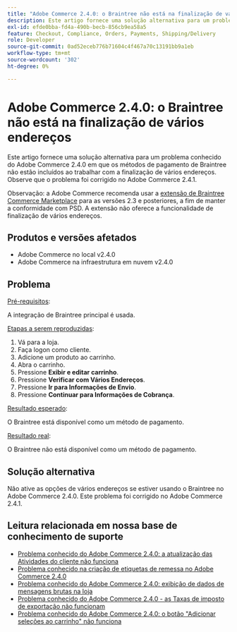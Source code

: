 ```yaml
---
title: "Adobe Commerce 2.4.0: o Braintree não está na finalização de vários endereços"
description: Este artigo fornece uma solução alternativa para um problema conhecido do Adobe Commerce 2.4.0 em que os métodos de pagamento de Braintree não estão incluídos ao trabalhar com a finalização de vários endereços. Observe que o problema foi corrigido no Adobe Commerce 2.4.1.
exl-id: efde0bba-fd4a-490b-becb-856cb9ea58a5
feature: Checkout, Compliance, Orders, Payments, Shipping/Delivery
role: Developer
source-git-commit: 0ad52eceb776b71604c4f467a70c13191bb9a1eb
workflow-type: tm+mt
source-wordcount: '302'
ht-degree: 0%

---
```


# Adobe Commerce 2.4.0: o Braintree não está na finalização de vários endereços

Este artigo fornece uma solução alternativa para um problema conhecido do Adobe Commerce 2.4.0 em que os métodos de pagamento de Braintree não estão incluídos ao trabalhar com a finalização de vários endereços. Observe que o problema foi corrigido no Adobe Commerce 2.4.1.

Observação: a Adobe Commerce recomenda usar a [extensão de Braintree Commerce Marketplace](https://marketplace.magento.com/paypal-module-braintree.html) para as versões 2.3 e posteriores, a fim de manter a conformidade com PSD. A extensão não oferece a funcionalidade de finalização de vários endereços.

## Produtos e versões afetados

* Adobe Commerce no local v2.4.0
* Adobe Commerce na infraestrutura em nuvem v2.4.0

## Problema

<u>Pré-requisitos</u>:

A integração de Braintree principal é usada.

<u>Etapas a serem reproduzidas</u>:

1. Vá para a loja.
1. Faça logon como cliente.
1. Adicione um produto ao carrinho.
1. Abra o carrinho.
1. Pressione **Exibir e editar carrinho**.
1. Pressione **Verificar com Vários Endereços**.
1. Pressione **Ir para Informações de Envio**.
1. Pressione **Continuar para Informações de Cobrança**.

<u>Resultado esperado</u>:

O Braintree está disponível como um método de pagamento.

<u>Resultado real</u>:

O Braintree não está disponível como um método de pagamento.

## Solução alternativa

Não ative as opções de vários endereços se estiver usando o Braintree no Adobe Commerce 2.4.0. Este problema foi corrigido no Adobe Commerce 2.4.1.

## Leitura relacionada em nossa base de conhecimento de suporte

* [Problema conhecido do Adobe Commerce 2.4.0: a atualização das Atividades do cliente não funciona](/help/troubleshooting/miscellaneous/magento-2-4-0-refresh-on-customer-activities-does-not-work.md)
* [Problema conhecido na criação de etiquetas de remessa no Adobe Commerce 2.4.0](/help/troubleshooting/known-issues-patches-attached/shipping-labels-creation-known-issue-in-magento-2-4-0.md)
* [Problema conhecido do Adobe Commerce 2.4.0: exibição de dados de mensagens brutas na loja](/help/troubleshooting/storefront/magento-2-4-0-issue-storefront-raw-message-data-display.md)
* [Problema conhecido do Adobe Commerce 2.4.0 - as Taxas de imposto de exportação não funcionam](/help/troubleshooting/miscellaneous/magento-2-4-0-known-issue-export-tax-rates-does-not-work.md)
* [Problema conhecido do Adobe Commerce 2.4.0: o botão &quot;Adicionar seleções ao carrinho&quot; não funciona](/help/troubleshooting/miscellaneous/magento-2-4-0-add-selections-to-my-cart-does-not-work.md)
